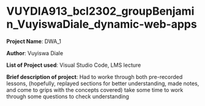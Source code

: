 # VUYDIA913_bcl2302_groupBenjamin_VuyiswaDiale_dynamic-web-apps

**Project Name**: DWA_1

**Author**: Vuyiswa Diale

**List of Project used**: Visual Studio Code, LMS lecture

**Brief description of project**:
Had to worke through both pre-recorded lessons, (hopefully, replayed sections for better understanding, made notes, and come to grips with the concepts covered) take some time to work through some questions to check understanding

